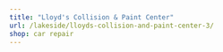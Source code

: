 ```yaml
---
title: "Lloyd's Collision & Paint Center"
url: /lakeside/lloyds-collision-and-paint-center-3/
shop: car repair
---
```

